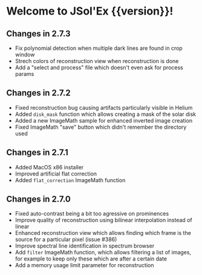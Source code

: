 # Welcome to JSol'Ex {{version}}!

## Changes in 2.7.3

- Fix polynomial detection when multiple dark lines are found in crop window
- Strech colors of reconstruction view when reconstruction is done
- Add a "select and process" file which doesn't even ask for process params

## Changes in 2.7.2

- Fixed reconstruction bug causing artifacts particularly visible in Helium
- Added `disk_mask` function which allows creating a mask of the solar disk
- Added a new ImageMath sample for enhanced inverted image creation
- Fixed ImageMath "save" button which didn't remember the directory used

## Changes in 2.7.1

- Added MacOS x86 installer
- Improved artificial flat correction
- Added `flat_correction` ImageMath function

## Changes in 2.7.0

- Fixed auto-contrast being a bit too agressive on prominences
- Improve quality of reconstruction using bilinear interpolation instead of linear
- Enhanced reconstruction view which allows finding which frame is the source for a particular pixel (issue #386)
- Improve spectral line identification in spectrum browser
- Add `filter` ImageMath function, which allows filtering a list of images, for example to keep only these which are after a certain date
- Add a memory usage limit parameter for reconstruction
